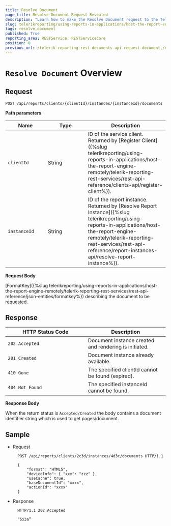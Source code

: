 ```yaml
---
title: Resolve Document
page_title: Resolve Document Request Revealed
description: "Learn how to make the Resolve Document request to the Telerik Reporting REST Service and what response to expect."
slug: telerikreporting/using-reports-in-applications/host-the-report-engine-remotely/telerik-reporting-rest-services/rest-api-reference/documents-api/resolve-document
tags: resolve,document
published: True
reporting_area: RESTService, RESTServiceCore
position: 0
previous_url: /telerik-reporting-rest-documents-api-request-document,/embedding-reports/host-the-report-engine-remotely/telerik-reporting-rest-services/rest-api-reference/documents-api/resolve-document, /embedding-reports/host-the-report-engine-remotely/rest-api-reference/documents-api/
---
```


<style>
table th:first-of-type {
	width: 25%;
}
table th:nth-of-type(2) {
	width: 25%;
}
table th:nth-of-type(3) {
	width: 50%;
}
</style>

# `Resolve Document` Overview

## Request

	POST /api/reports/clients/{clientId}/instances/{instanceId}/documents

__Path parameters__

| Name | Type | Description |
| ------ | ------ | ------ |
|`clientId`|String|ID of the service client. Returned by [Register Client]({%slug telerikreporting/using-reports-in-applications/host-the-report-engine-remotely/telerik-reporting-rest-services/rest-api-reference/clients-api/register-client%}).|
|`instanceId`|String|ID of the report instance. Returned by [Resolve Report Instance]({%slug telerikreporting/using-reports-in-applications/host-the-report-engine-remotely/telerik-reporting-rest-services/rest-api-reference/report-instances-api/resolve-report-instance%}).|

__Request Body__

[FormatKey]({%slug telerikreporting/using-reports-in-applications/host-the-report-engine-remotely/telerik-reporting-rest-services/rest-api-reference/json-entities/formatkey%}) describing the document to be requested.

## Response

| HTTP Status Code | Description |
| ------ | ------ |
|`202 Accepted`|Document instance created and rendering is initiated.|
|`201 Created`|Document instance already available.|
|`410 Gone`|The specified clientId cannot be found (expired).|
|`404 Not Found`|The specified instanceId cannot be found.|

__Response Body__

When the return status is `Accepted/Created` the body contains a document identifier string which is used to get pages/document.

## Sample

* Request

		POST /api/reports/clients/2c3d/instances/4d3c/documents HTTP/1.1

		{
			"format": "HTML5",
			"deviceInfo": { "xxx": "zzz" },
			"useCache": true,
			"baseDocumentId": "xxxx",
			"actionId": "xxxx"
		}

* Response

		HTTP/1.1 202 Accepted

		“5x3a”

